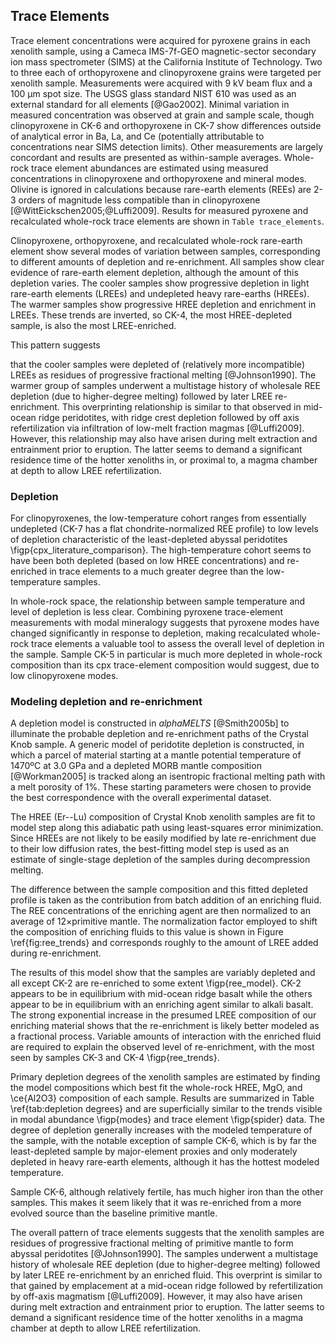 ## Trace Elements

<!-- ## Methods  -->
Trace element concentrations were acquired for pyroxene grains
in each xenolith sample,
using a Cameca IMS-7f-GEO magnetic-sector secondary ion mass
spectrometer (SIMS) at the California Institute of Technology. Two to
three each of orthopyroxene and clinopyroxene grains were targeted per
xenolith sample. Measurements were acquired with 9 kV beam flux and a
100 µm spot size. The USGS glass standard NIST 610 was used as an
external standard for all elements [@Gao2002]<!-- this ref is for
LA-ICP-MS -->. Minimal variation in measured concentration was observed
at grain and sample scale, though clinopyroxene in CK-6 and
orthopyroxene in CK-7 show differences outside of analytical error in
Ba, La, and Ce (potentially attributable to concentrations near SIMS
detection limits). Other measurements are largely concordant and results
are presented as within-sample averages. Whole-rock trace element
abundances are estimated using measured concentrations in clinopyroxene
and orthopyroxene and mineral modes. Olivine is ignored in calculations
because rare-earth elements (REEs) are 2-3 orders of magnitude less
compatible than in clinopyroxene [@WittEickschen2005;@Luffi2009].
Results for measured pyroxene and recalculated whole-rock trace elements
are shown in `Table trace_elements`.

<!--[[spider]]-->

Clinopyroxene, orthopyroxene, and recalculated whole-rock rare-earth element show several modes of
variation between samples, corresponding to different amounts of
depletion and re-enrichment.
All samples show clear evidence of rare-earth element
depletion, although the amount of this depletion varies.
The cooler samples show progressive depletion in light rare-earth
elements (LREEs) and undepleted heavy rare-earths (HREEs). The warmer
samples show progressive HREE depletion and enrichment in LREEs. These
trends are inverted, so CK-4, the most HREE-depleted sample, is also the
most LREE-enriched.

<!-- Maybe this paragraph should go lower? --> This pattern suggests
that the cooler samples were depleted of (relatively more incompatible)
LREEs as residues of progressive fractional melting [@Johnson1990].
The warmer group of samples underwent a multistage history of
wholesale REE depletion (due to higher-degree melting) followed by later
LREE re-enrichment. This overprinting relationship is similar to that
observed in mid-ocean ridge peridotites, with ridge crest depletion
followed by off axis refertilization via infiltration of low-melt
fraction magmas [@Luffi2009]. However, this relationship may also have
arisen during melt extraction and entrainment prior <!--(confusing, do
you mean during eruption/entrainment here?)--> to eruption. The latter
seems to demand a significant residence time of the hotter xenoliths in,
or proximal to, a magma chamber at depth to allow LREE
refertilization.

### Depletion

For clinopyroxenes, the low-temperature cohort ranges from essentially
undepleted (CK-7 has a flat chondrite-normalized REE profile) to low
levels of depletion characteristic of the least-depleted abyssal
peridotites \figp{cpx_literature_comparison}. The high-temperature
cohort seems to have been both depleted (based on low HREE
concentrations) and re-enriched in trace elements to a much greater
degree than the low-temperature samples.

<!-- (Daven, do you think that the high-T group attained its signature
at the Farallon-Pacific spreading ridge, or from re-heating of
underplated Farallon mantle by the slab window convection event?). -->


In whole-rock space, the relationship between sample temperature and level of
depletion is less clear.
Combining pyroxene trace-element measurements with modal mineralogy
suggests that pyroxene modes have changed significantly in response to
depletion, making recalculated whole-rock trace elements a valuable tool
to assess the overall level of depletion in the sample.
Sample CK-5 in particular is much more depleted in whole-rock
composition than its cpx trace-element composition would suggest, due to
low clinopyroxene modes.

### Modeling depletion and re-enrichment

A depletion model is constructed
in *alphaMELTS* [@Smith2005b] to illuminate the probable depletion and
re-enrichment paths of the Crystal Knob sample.
A generic model of peridotite depletion is constructed, in which
a parcel of material starting at a mantle
potential temperature of 1470ºC at 3.0 GPa
and a depleted MORB mantle composition [@Workman2005] is
tracked along an isentropic fractional melting path with a melt porosity of 1%.
These starting parameters were chosen to provide the best correspondence
with the overall experimental dataset.

The HREE (Er--Lu) composition of Crystal Knob xenolith samples are fit
to model step along this adiabatic path using least-squares error
minimization.
Since HREEs are not likely to be
easily modified by late re-enrichment due to their low diffusion rates,
the best-fitting model step is used as an estimate of single-stage
depletion of the samples during decompression melting. 

The difference between the sample composition and this fitted depleted
profile is taken as the contribution from batch addition of an
enriching fluid. The REE concentrations of the enriching agent are then
normalized to an average of 12$\times$primitive mantle.
The normalization factor employed to shift the composition of enriching
fluids to this value is shown in Figure \ref{fig:ree_trends} and corresponds
roughly to the amount of LREE added during re-enrichment.

The results of this model show that
the samples are variably depleted and all except CK-2 are re-enriched to
some extent \figp{ree_model}. CK-2 appears to be in equilibrium with mid-ocean ridge
basalt while the others appear to be in equilibrium with an enriching
agent similar to alkali basalt. The strong exponential increase in the
presumed LREE composition of our enriching material shows that the
re-enrichment is likely better modeled as a fractional process. Variable
amounts of interaction with the enriched fluid are required to explain
the observed level of re-enrichment, with the most seen by samples CK-3
and CK-4 \figp{ree_trends}.

Primary depletion degrees of the xenolith samples are estimated by finding
the model compositions which best fit the whole-rock HREE, MgO, and
\ce{Al2O3} composition of each sample. Results are summarized
in Table \ref{tab:depletion degrees} and are superficially similar to
the trends visible in modal abundance \figp{modes} and trace element
\figp{spider} data. The degree of depletion generally increases
with the modeled temperature of the sample, with the notable exception of
sample CK-6, which is by far the least-depleted sample by major-element
proxies and only moderately depleted in heavy rare-earth elements,
although it has the hottest modeled temperature.

Sample CK-6, although relatively fertile,
has much higher iron than the other samples. This makes
it seem likely that it was re-enriched from a more evolved source than
the baseline primitive mantle.

<!--[[ree_model]]-->
<!--[[ree_trends]]-->

<!--[[depletion_degrees]]-->

The overall pattern of trace elements suggests that the xenolith samples are residues of progressive
fractional melting of primitive mantle to form abyssal peridotites [@Johnson1990].
The samples underwent
a multistage history of wholesale REE depletion (due to higher-degree
melting) followed by later LREE re-enrichment by an enriched fluid.
This overprint is similar
to that gained by emplacement at a mid-ocean ridge followed by
refertilization by off-axis magmatism [@Luffi2009]. However, it may also
have arisen during melt extraction and entrainment prior to eruption.
The latter seems to demand a significant residence time of the hotter
xenoliths in a magma chamber at depth to allow LREE refertilization.

